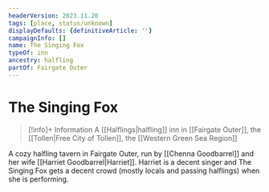 ```yaml
---
headerVersion: 2023.11.20
tags: [place, status/unknown]
displayDefaults: {definitiveArticle: ''}
campaignInfo: []
name: The Singing Fox
typeOf: inn
ancestry: halfling
partOf: Fairgate Outer
---
```

# The Singing Fox
>[!info]+ Information
> A [[Halflings|halfling]] inn in [[Fairgate Outer]], the [[Tollen|Free City of Tollen]], the [[Western Green Sea Region]]

A cozy halfling tavern in Fairgate Outer, run by [[Chenna Goodbarrel]] and her wife [[Harriet Goodbarrel|Harriet]]. Harriet is a decent singer and The Singing Fox gets a decent crowd (mostly locals and passing halflings) when she is performing. 